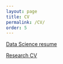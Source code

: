 ```yaml
---
layout: page
title: CV
permalink: /CV/
order: 5
---
```



<!-- <object data="{{ "..\assets\CV_NikhilTilak.pdf" }}" width="1000" height="1000" type='application/pdf'></object> -->

<!-- <iframe src="https://drive.google.com/file/d/1SvUcfyWhcThUWqPlR4c9VhG9IoVdW-Lz/preview" width="640" height="480" allow="autoplay"></iframe> -->

[Data Science resume](..\assets\DSResume.pdf)

[Research CV](..\assets\CV_nmt_0623.pdf)

